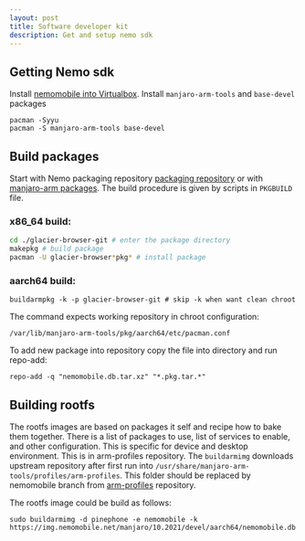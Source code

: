 ```yaml
---
layout: post
title: Software developer kit
description: Get and setup nemo sdk
---
```


## Getting Nemo sdk

Install [nemomobile into Virtualbox](/installation/). Install `manjaro-arm-tools` and `base-devel` packages

```
pacman -Syyu
pacman -S manjaro-arm-tools base-devel
```

## Build packages

Start with Nemo packaging repository [packaging repository](https://github.com/nemomobile-ux/nemo-packaging) or with [manjaro-arm packages](https://gitlab.manjaro.org/manjaro-arm/packages/community/nemo-ux).
The build procedure is given by scripts in `PKGBUILD` file. 

### x86_64 build:

```bash
cd ./glacier-browser-git # enter the package directory
makepkg # build package
pacman -U glacier-browser*pkg* # install package
```

### aarch64 build:

```
buildarmpkg -k -p glacier-browser-git # skip -k when want clean chroot
```

The command expects working repository in chroot configuration:
```
/var/lib/manjaro-arm-tools/pkg/aarch64/etc/pacman.conf
```

To add new package into repository copy the file into directory and run repo-add:
```
repo-add -q "nemomobile.db.tar.xz" "*.pkg.tar.*"
```

## Building rootfs

The rootfs images are based on packages it self and recipe how to bake them together.
There is a list of packages to use, list of services to enable, and other configuration. This
is specific for device and desktop environment. This is in arm-profiles repository. The
`buildarmimg` downloads upstream repository after first run into `/usr/share/manjaro-arm-tools/profiles/arm-profiles`.
This folder should be replaced by nemomobile branch from [arm-profiles](https://github.com/nemomobile-ux/arm-profiles/tree/nemomobile) repository.

The rootfs image could be build as follows:

```
sudo buildarmimg -d pinephone -e nemomobile -k https://img.nemomobile.net/manjaro/10.2021/devel/aarch64/nemomobile.db
```

